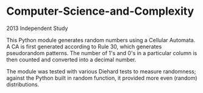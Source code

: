 # Computer-Science-and-Complexity
2013 Independent Study

This Python module generates random numbers using a Cellular Automata. 
A CA is first generated according to Rule 30, which generates pseudorandom patterns. 
The number of 1's and 0's in a particular column is then counted and converted
into a decimal number. 

The module was tested with various Diehard tests to measure randomness; against 
the Python built in random function, it provided more even (random) distributions. 
